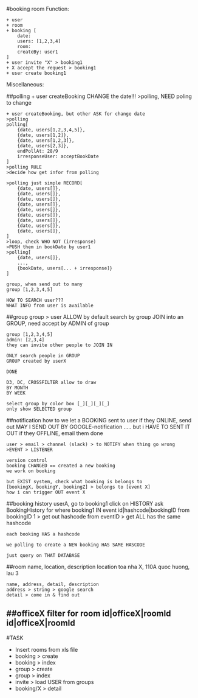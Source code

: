 #booking room
Function:

	+ user
	+ room
	+ booking [
		date:
		users: [1,2,3,4]
		room:
		createBy: user1
	]
	+ user invite "X" > booking1
	+ X accept the request > booking1
	+ user create booking1

Miscellaneous:

##polling
	+ user createBooking CHANGE the date!!!
	>polling, NEED poling to change

	+ user createBooking, but other ASK for change date
	>polling
	polling[
		{date, users[1,2,3,4,5]},
		{date, users[1,2]},
		{date, users[1,2,3]},
		{date, users[2,3]},
		endPollAt: 28/9
		irresponseUser: acceptBookDate
	]
	>polling RULE
	>decide how get infor from polling

	>polling just simple RECORD[
		{date, users[]},
		{date, users[]},
		{date, users[]},
		{date, users[]},
		{date, users[]},
		{date, users[]},
		{date, users[]},
		{date, users[]},
		{date, users[]},
	]
	>loop, check WHO NOT (irresponse)
	>PUSH them in bookDate by user1
	>polling[
		{date, users[]},
		...,
		{bookDate, users[... + irresponse]}
	]

	group, when send out to many
	group [1,2,3,4,5]

	HOW TO SEARCH user???
	WHAT INFO from user is available

##group
	group > user
	ALLOW by default search by group
	JOIN into an GROUP, need accept by ADMIN of group

	group [1,2,3,4,5]
	admin: [2,3,4]
	they can invite other people to JOIN IN

	ONLY search people in GROUP
	GROUP created by userX

	DONE

	D3, DC, CROSSFILTER allow to draw 
	BY MONTH
	BY WEEK

	select group by color box [_][_][_][_]
	only show SELECTED group

##notification
	how to we let a BOOKING sent to user
	if they ONLINE, send out
	MAY I SEND OUT BY GOOGLE-notification
	.....
	but i HAVE TO SENT IT OUT
	if they OFFLINE, email them
	done

	user > email > channel (slack) > to NOTIFY when thing go wrong
	>EVENT > LISTENER

	version control
	booking CHANGED == created a new booking
	we work on booking

	but EXIST system, check what booking is belongs to
	[bookingX, bookingY, bookingZ] > belongs to [event X]
	how i can trigger OUT event X

##booking history
	userA, go to booking1
	click on HISTORY
	ask BookingHistory for where booking1 IN
	event id|hashcode|bookingID
	from bookingID 1 > get out hashcode
	from eventID > get ALL has the same hashcode

	each booking HAS a hashcode

	we polling to create a NEW booking HAS SAME HASCODE

	just query on THAT DATABASE

##room
	name, location, description
	location toa nha X, 110A quoc huong, lau 3

	name, address, detail, description
	address > string > google search
	detail > come in & find out

##officeX
	filter for room
	id|officeX|roomId
	id|officeX|roomId
----------------
#TASK
+ Insert rooms from xls file
+ booking > create
+ booking > index
+ group > create
+ group > index
+ invite > load USER from groups
+ booking/X > detail